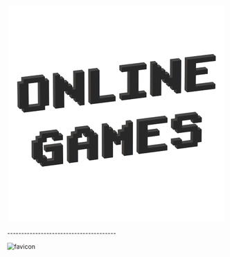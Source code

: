 <p align="center">
  <img src="Images/Icon/Online Games.png" />
</p>
---------------------------------------

![favicon](https://user-images.githubusercontent.com/85786075/168296420-54b9d00e-d910-46a2-bc91-165f0f3ba1c9.png)
